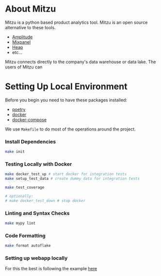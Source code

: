 # About Mitzu

Mitzu is a python based product analytics tool. Mitzu is an open source alternative to these tools.
- [Amplitude](https://amplitude.com/)
- [Mixpanel](https://mixpanel.com/)
- [Heap](https://heap.io/)
- etc...

Mitzu connects directly to the company's data warehouse or data lake. The users of Mitzu can 

# Setting Up Local Environment

Before you begin you need to have these packages installed:
- [poetry](https://python-poetry.org/)
- [docker](https://www.docker.com/)
- [docker-compose](https://docs.docker.com/compose/)

We use `Makefile` to do most of the operations around the project.


### Install Dependencies

```bash
make init
```

### Testing Locally with Docker

```bash
make docker_test_up # start docker for integration tests
make setup_test_data # create dummy data for integration tests

make test_coverage

# optionally:
# make docker_test_down # stop docker
```

### Linting and Syntax Checks

```bash
make mypy lint
```

### Code Formatting

```bash
make format autoflake
```

### Setting up webapp locally

For this the best is following the example [here](examples/webapp-docker/README.md)